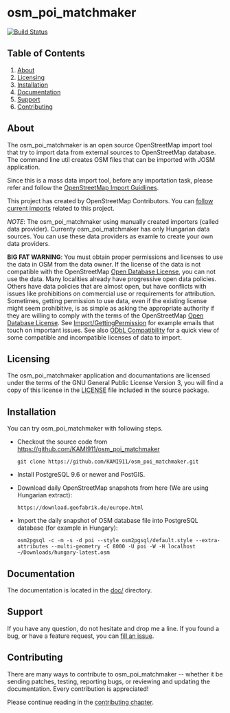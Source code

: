 # osm_poi_matchmaker

[![Build Status](https://api.travis-ci.org/KAMI911/osm_poi_matchmaker.svg?branch=master)](https://travis-ci.org/KAMI911/osm_poi_matchmaker/)

## Table of Contents

1. [About][About]
2. [Licensing][Licensing]
3. [Installation][Installation]
4. [Documentation][Documentation]
5. [Support][Support]
6. [Contributing][Contributing]

## About

The osm_poi_matchmaker is an open source OpenStreetMap import tool that try to import data
from external sources to OpenStreetMap database. The command line util creates OSM files
that can be imported with JOSM application.

Since this is a mass data import tool, before any importation task, please refer and follow
the [OpenStreetMap Import Guidlines](https://wiki.openstreetmap.org/wiki/Import/Guidelines).

This project has created by OpenStreetMap Contributors. You can [follow current imports](https://wiki.openstreetmap.org/wiki/WikiProject_Hungary/Import%C3%A1l%C3%A1s/POI_adatok)
related to this project.

*NOTE*: The osm_poi_matchmaker using manually created importers (called data provider). Currenty
osm_poi_matchmaker has only Hungarian data sources. You can use these data providers as examle
to create your own data providers.

**BIG FAT WARNING**: You must obtain proper permissions and licenses to use the data in OSM from the
data owner. If the license of the data is not compatible with the OpenStreetMap [Open Database License](https://wiki.openstreetmap.org/wiki/Open_Database_License),
you can not use the data. Many localities already have progressive open data policies.
Others have data policies that are almost open, but have conflicts with issues like prohibitions
on commercial use or requirements for attribution. Sometimes, getting permission to use data, even
if the existing license might seem prohibitive, is as simple as asking the appropriate authority if
they are willing to comply with the terms of the OpenStreetMap [Open Database License](https://wiki.openstreetmap.org/wiki/Open_Database_License). See
[Import/GettingPermission](https://wiki.openstreetmap.org/wiki/Import/GettingPermission) for example emails that touch on important issues. See also [ODbL
Compatibility](https://wiki.openstreetmap.org/wiki/Import/ODbL_Compatibility) for a quick view of some compatible and incompatible licenses of data to import.

## Licensing

The osm_poi_matchmaker application and documantations are licensed under the terms of the GNU
General Public License Version 3, you will find a copy of this license in the
[LICENSE](LICENSE) file included in the source package.

## Installation

You can try osm_poi_matchmaker with following steps.

* Checkout the source code from <https://github.com/KAMI911/osm_poi_matchmaker>

      git clone https://github.com/KAMI911/osm_poi_matchmaker.git

* Install PostgreSQL 9.6 or newer and PostGIS.

* Download daily OpenStreetMap snapshots from here (We are using Hungarian extract):

      https://download.geofabrik.de/europe.html

* Import the daily snapshot of OSM database file into PostgreSQL database (for example in Hungary):

      osm2pgsql -c -m -s -d poi --style osm2pgsql/default.style --extra-attributes --multi-geometry -C 8000 -U poi -W -H localhost ~/Downloads/hungary-latest.osm

## Documentation

The documentation is located in the [doc/](doc/) directory.

## Support

If you have any question, do not hesitate and drop me a line.
If you found a bug, or have a feature request, you can [fill an issue](https://github.com/KAMI911/osm_poi_matchmaker/issues).

## Contributing

There are many ways to contribute to osm_poi_matchmaker -- whether it be sending patches,
testing, reporting bugs, or reviewing and updating the documentation. Every
contribution is appreciated!

Please continue reading in the [contributing chapter](CONTRIBUTING.md).

<!-- TOC URLs -->
[About]: #about
[Licensing]: #licensing
[Installation]: #installation
[Documentation]: #documentation
[Support]: #support
[Contributing]: #contributing

